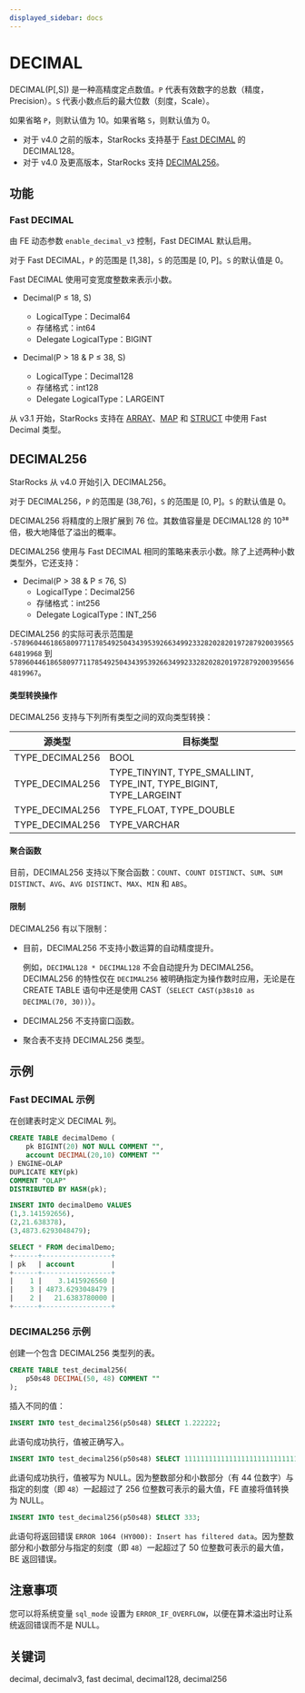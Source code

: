```yaml
---
displayed_sidebar: docs
---
```


# DECIMAL

DECIMAL(P[,S]) 是一种高精度定点数值。`P` 代表有效数字的总数（精度，Precision）。`S` 代表小数点后的最大位数（刻度，Scale）。

如果省略 `P`，则默认值为 10。如果省略 `S`，则默认值为 0。

- 对于 v4.0 之前的版本，StarRocks 支持基于 [Fast DECIMAL](#fast-decimal) 的 DECIMAL128。
- 对于 v4.0 及更高版本，StarRocks 支持 [DECIMAL256](#decimal256)。

## 功能

### Fast DECIMAL

由 FE 动态参数 `enable_decimal_v3` 控制，Fast DECIMAL 默认启用。

对于 Fast DECIMAL，`P` 的范围是 [1,38]，`S` 的范围是 [0, P]。`S` 的默认值是 0。

Fast DECIMAL 使用可变宽度整数来表示小数。

- Decimal(P &le; 18, S)
  - LogicalType：Decimal64
  - 存储格式：int64
  - Delegate LogicalType：BIGINT

- Decimal(P &gt; 18 & P &le; 38, S)
  - LogicalType：Decimal128
  - 存储格式：int128
  - Delegate LogicalType：LARGEINT

从 v3.1 开始，StarRocks 支持在 [ARRAY](../semi_structured/Array.md)、[MAP](../semi_structured/Map.md) 和 [STRUCT](../semi_structured/STRUCT.md) 中使用 Fast Decimal 类型。

## DECIMAL256

StarRocks 从 v4.0 开始引入 DECIMAL256。

对于 DECIMAL256，`P` 的范围是 (38,76]，`S` 的范围是 [0, P]。`S` 的默认值是 0。

DECIMAL256 将精度的上限扩展到 76 位。其数值容量是 DECIMAL128 的 10³⁸ 倍，极大地降低了溢出的概率。

DECIMAL256 使用与 Fast DECIMAL 相同的策略来表示小数。除了上述两种小数类型外，它还支持：

- Decimal(P &gt; 38 & P &le; 76, S)
  - LogicalType：Decimal256
  - 存储格式：int256
  - Delegate LogicalType：INT_256

DECIMAL256 的实际可表示范围是 `-57896044618658097711785492504343953926634992332820282019728792003956564819968` 到 `57896044618658097711785492504343953926634992332820282019728792003956564819967`。

#### 类型转换操作

DECIMAL256 支持与下列所有类型之间的双向类型转换：

| 源类型          | 目标类型                                                        |
| --------------- | ----------------------------------------------------------------- |
| TYPE_DECIMAL256 | BOOL                                                              |
| TYPE_DECIMAL256 | TYPE_TINYINT, TYPE_SMALLINT, TYPE_INT, TYPE_BIGINT, TYPE_LARGEINT |
| TYPE_DECIMAL256 | TYPE_FLOAT, TYPE_DOUBLE                                           |
| TYPE_DECIMAL256 | TYPE_VARCHAR                                                      |

#### 聚合函数

目前，DECIMAL256 支持以下聚合函数：`COUNT`、`COUNT DISTINCT`、`SUM`、`SUM DISTINCT`、`AVG`、`AVG DISTINCT`、`MAX`、`MIN` 和 `ABS`。

#### 限制

DECIMAL256 有以下限制：

- 目前，DECIMAL256 不支持小数运算的自动精度提升。

  例如，`DECIMAL128 * DECIMAL128` 不会自动提升为 DECIMAL256。DECIMAL256 的特性仅在 `DECIMAL256` 被明确指定为操作数时应用，无论是在 CREATE TABLE 语句中还是使用 CAST（`SELECT CAST(p38s10 as DECIMAL(70, 30))`）。

- DECIMAL256 不支持窗口函数。

- 聚合表不支持 DECIMAL256 类型。

## 示例

### Fast DECIMAL 示例

在创建表时定义 DECIMAL 列。

```SQL
CREATE TABLE decimalDemo (
    pk BIGINT(20) NOT NULL COMMENT "",
    account DECIMAL(20,10) COMMENT ""
) ENGINE=OLAP 
DUPLICATE KEY(pk)
COMMENT "OLAP"
DISTRIBUTED BY HASH(pk);

INSERT INTO decimalDemo VALUES
(1,3.141592656),
(2,21.638378),
(3,4873.6293048479);

SELECT * FROM decimalDemo;
+------+-----------------+
| pk   | account         |
+------+-----------------+
|    1 |    3.1415926560 |
|    3 | 4873.6293048479 |
|    2 |   21.6383780000 |
+------+-----------------+
```

### DECIMAL256 示例

创建一个包含 DECIMAL256 类型列的表。

```SQL
CREATE TABLE test_decimal256(
    p50s48 DECIMAL(50, 48) COMMENT ""
);
```

插入不同的值：

```SQL
INSERT INTO test_decimal256(p50s48) SELECT 1.222222;
```

此语句成功执行，值被正确写入。

```SQL
INSERT INTO test_decimal256(p50s48) SELECT 11111111111111111111111111111111111111111111.222222;
```

此语句成功执行，值被写为 NULL。因为整数部分和小数部分（有 44 位数字）与指定的刻度（即 `48`）一起超过了 256 位整数可表示的最大值，FE 直接将值转换为 NULL。

```SQL
INSERT INTO test_decimal256(p50s48) SELECT 333;
```

此语句将返回错误 `ERROR 1064 (HY000): Insert has filtered data`。因为整数部分和小数部分与指定的刻度（即 `48`）一起超过了 50 位整数可表示的最大值，BE 返回错误。

## 注意事项

您可以将系统变量 `sql_mode` 设置为 `ERROR_IF_OVERFLOW`，以便在算术溢出时让系统返回错误而不是 NULL。

## 关键词

decimal, decimalv3, fast decimal, decimal128, decimal256